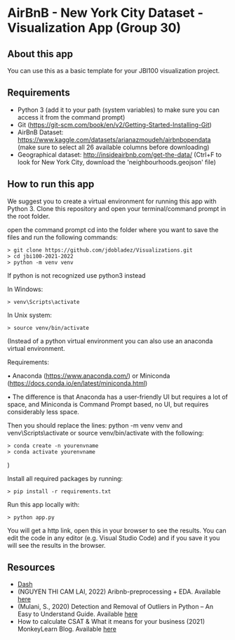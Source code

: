 # AirBnB - New York City Dataset - Visualization App (Group 30)

## About this app

You can use this as a basic template for your JBI100 visualization project.

## Requirements

* Python 3 (add it to your path (system variables) to make sure you can access it from the command prompt)
* Git (https://git-scm.com/book/en/v2/Getting-Started-Installing-Git)
* AirBnB Dataset: https://www.kaggle.com/datasets/arianazmoudeh/airbnbopendata (make sure to select all 26 available columns before downloading)
* Geographical dataset: http://insideairbnb.com/get-the-data/ (Ctrl+F to look for New York City, download the 'neighbourhoods.geojson' file)

## How to run this app

We suggest you to create a virtual environment for running this app with Python 3. Clone this repository 
and open your terminal/command prompt in the root folder.


open the command prompt
cd into the folder where you want to save the files and run the following commands:

```
> git clone https://github.com/jdobladez/Visualizations.git
> cd jbi100-2021-2022
> python -m venv venv

```
If python is not recognized use python3 instead

In Windows: 

```
> venv\Scripts\activate

```
In Unix system:
```
> source venv/bin/activate
```

(Instead of a python virtual environment you can also use an anaconda virtual environment.
 
Requirements:

• Anaconda (https://www.anaconda.com/) or Miniconda (https://docs.conda.io/en/latest/miniconda.html)

• The difference is that Anaconda has a user-friendly UI but requires a lot of space, and Miniconda is Command Prompt based, no UI, but requires considerably less space.

Then you should replace the lines: python -m venv venv and venv\Scripts\activate or source venv/bin/activate with the following:

```
> conda create -n yourenvname
> conda activate yourenvname
```
)

Install all required packages by running:
```
> pip install -r requirements.txt
```

Run this app locally with:
```
> python app.py
```
You will get a http link, open this in your browser to see the results. You can edit the code in any editor (e.g. Visual Studio Code) and if you save it you will see the results in the browser.

## Resources

* [Dash](https://dash.plot.ly/)
* (NGUYEN THI CAM LAI, 2022) Aribnb-preprocessing + EDA. Available [here](https://www.kaggle.com/code/nguyenthicamlai/aribnb-preprocessing-eda)
* (Mulani, S., 2020) Detection and Removal of Outliers in Python – An Easy to Understand Guide. Available [here](https://www.askpython.com/python/examples/detection-removal-outliers-in-python)
* How to calculate CSAT & What it means for your business (2021) MonkeyLearn Blog. Available [here](https://monkeylearn.com/blog/csat-calculation/)
 
